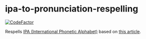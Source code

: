 # ipa-to-pronunciation-respelling

[![CodeFactor](https://www.codefactor.io/repository/github/attacktive/ipa-to-pronunciation-respelling/badge)](https://www.codefactor.io/repository/github/attacktive/ipa-to-pronunciation-respelling)

Respells [IPA (International Phonetic Alphabet)](https://en.wikipedia.org/wiki/International_Phonetic_Alphabet) based on [this article](https://en.wikipedia.org/wiki/Help:Pronunciation_respelling_key).

